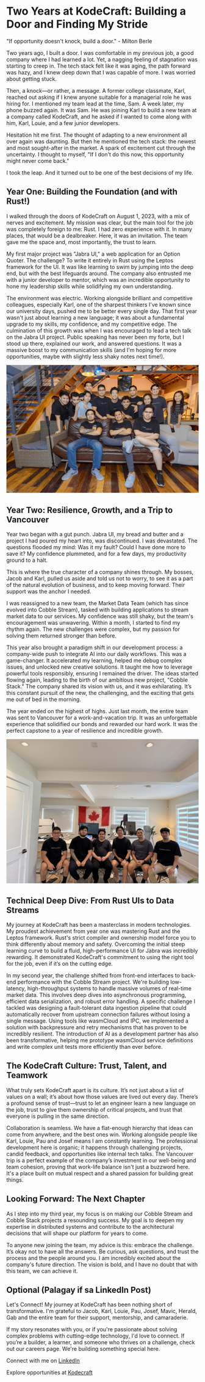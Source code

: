# Two Years at KodeCraft: Building a Door and Finding My Stride
"If opportunity doesn't knock, build a door." - Milton Berle

Two years ago, I built a door. I was comfortable in my previous job, a good company where I had learned a lot. Yet, a nagging feeling of stagnation was starting to creep in. The tech stack felt like it was aging, the path forward was hazy, and I knew deep down that I was capable of more. I was worried about getting stuck.

Then, a knock—or rather, a message. A former college classmate, Karl, reached out asking if I knew anyone suitable for a managerial role he was hiring for. I mentioned my team lead at the time, Sam. A week later, my phone buzzed again. It was Sam. He was joining Karl to build a new team at a company called KodeCraft, and he asked if I wanted to come along with him, Karl, Louie, and a few junior developers.

Hesitation hit me first. The thought of adapting to a new environment all over again was daunting. But then he mentioned the tech stack: the newest and most sought-after in the market. A spark of excitement cut through the uncertainty. I thought to myself, "If I don't do this now, this opportunity might never come back."

I took the leap. And it turned out to be one of the best decisions of my life.

## Year One: Building the Foundation (and with Rust!)
I walked through the doors of KodeCraft on August 1, 2023, with a mix of nerves and excitement. My mission was clear, but the main tool for the job was completely foreign to me: Rust. I had zero experience with it. In many places, that would be a dealbreaker. Here, it was an invitation. The team gave me the space and, most importantly, the trust to learn.

My first major project was "Jabra UI," a web application for an Option Quoter. The challenge? To write it entirely in Rust using the Leptos framework for the UI. It was like learning to swim by jumping into the deep end, but with the best lifeguards around. The company also entrusted me with a junior developer to mentor, which was an incredible opportunity to hone my leadership skills while solidifying my own understanding.

The environment was electric. Working alongside brilliant and competitive colleagues, especially Karl, one of the sharpest thinkers I’ve known since our university days, pushed me to be better every single day. That first year wasn't just about learning a new language; it was about a fundamental upgrade to my skills, my confidence, and my competitive edge. The culmination of this growth was when I was encouraged to lead a tech talk on the Jabra UI project. Public speaking has never been my forte, but I stood up there, explained our work, and answered questions. It was a massive boost to my communication skills (and I'm hoping for more opportunities, maybe with slightly less shaky notes next time!).

![Group photo after our tech talks](/pic1.jpg)

## Year Two: Resilience, Growth, and a Trip to Vancouver
Year two began with a gut punch. Jabra UI, my bread and butter and a project I had poured my heart into, was discontinued. I was devastated. The questions flooded my mind: Was it my fault? Could I have done more to save it? My confidence plummeted, and for a few days, my productivity ground to a halt.

This is where the true character of a company shines through. My bosses, Jacob and Karl, pulled us aside and told us not to worry, to see it as a part of the natural evolution of business, and to keep moving forward. Their support was the anchor I needed.

I was reassigned to a new team, the Market Data Team (which has since evolved into Cobble Stream), tasked with building applications to stream market data to our services. My confidence was still shaky, but the team's encouragement was unwavering. Within a month, I started to find my rhythm again. The new challenges were complex, but my passion for solving them returned stronger than before.

This year also brought a paradigm shift in our development process: a company-wide push to integrate AI into our daily workflows. This was a game-changer. It accelerated my learning, helped me debug complex issues, and unlocked new creative solutions. It taught me how to leverage powerful tools responsibly, ensuring I remained the driver. The ideas started flowing again, leading to the birth of our ambitious new project, "Cobble Stack." The company shared its vision with us, and it was exhilarating. It’s this constant pursuit of the new, the challenging, and the exciting that gets me out of bed in the morning.

The year ended on the highest of highs. Just last month, the entire team was sent to Vancouver for a work-and-vacation trip. It was an unforgettable experience that solidified our bonds and rewarded our hard work. It was the perfect capstone to a year of resilience and incredible growth.

![At home office in Vancouver](/pic2.jpg)

## Technical Deep Dive: From Rust UIs to Data Streams
My journey at KodeCraft has been a masterclass in modern technologies. My proudest achievement from year one was mastering Rust and the Leptos framework. Rust's strict compiler and ownership model force you to think differently about memory and safety. Overcoming the initial steep learning curve to build a fluid, high-performance UI for Jabra was incredibly rewarding. It demonstrated KodeCraft's commitment to using the right tool for the job, even if it’s on the cutting edge.

In my second year, the challenge shifted from front-end interfaces to back-end performance with the Cobble Stream project. We're building low-latency, high-throughput systems to handle massive volumes of real-time market data. This involves deep dives into asynchronous programming, efficient data serialization, and robust error handling. A specific challenge I tackled was designing a fault-tolerant data ingestion pipeline that could automatically recover from upstream connection failures without losing a single message. Using tools like wasmCloud and IPC, we implemented a solution with backpressure and retry mechanisms that has proven to be incredibly resilient. The introduction of AI as a development partner has also been transformative, helping me prototype wasmCloud service definitions and write complex unit tests more efficiently than ever before.

## The KodeCraft Culture: Trust, Talent, and Teamwork
What truly sets KodeCraft apart is its culture. It’s not just about a list of values on a wall; it’s about how those values are lived out every day. There’s a profound sense of trust—trust to let an engineer learn a new language on the job, trust to give them ownership of critical projects, and trust that everyone is pulling in the same direction.

Collaboration is seamless. We have a flat-enough hierarchy that ideas can come from anywhere, and the best ones win. Working alongside people like Karl, Louie, Pau and Josef means I am constantly learning. The professional development here is organic; it happens through challenging projects, candid feedback, and opportunities like internal tech talks. The Vancouver trip is a perfect example of the company’s investment in our well-being and team cohesion, proving that work-life balance isn't just a buzzword here. It's a place built on mutual respect and a shared passion for building great things.

## Looking Forward: The Next Chapter
As I step into my third year, my focus is on making our Cobble Stream and Cobble Stack projects a resounding success. My goal is to deepen my expertise in distributed systems and contribute to the architectural decisions that will shape our platform for years to come.

To anyone new joining the team, my advice is this: embrace the challenge. It’s okay not to have all the answers. Be curious, ask questions, and trust the process and the people around you. I am incredibly excited about the company's future direction. The vision is bold, and I have no doubt that with this team, we can achieve it.


## Optional (Palagay if sa LinkedIn Post)
Let's Connect!
My journey at KodeCraft has been nothing short of transformative. I'm grateful to Jacob, Karl, Louie, Pau, Josef, Mavic, Herald, Gab and the entire team for their support, mentorship, and camaraderie.

If my story resonates with you, or if you're passionate about solving complex problems with cutting-edge technology, I'd love to connect. If you’re a builder, a learner, and someone who thrives on a challenge, check out our careers page. We're building something special here.

Connect with me on [LinkedIn](https://www.linkedin.com/in/mark-anthony-ortal-63135297/)

Explore opportunities at [Kodecraft](https://www.linkedin.com/company/kodecraft-tech/)

